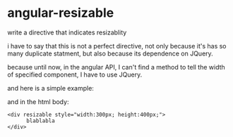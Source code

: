 angular-resizable
=================

write a directive that indicates  resizablity

i have to say that this is not a perfect directive, not only because it's has so many duplicate statment, but also because 
its dependence on JQuery.

because until now, in the angular API, I can't find a method to tell the width of specified component, I have to use JQuery.


and here is a simple example:
  <script src="xxxx/angular.js"></script>
  <script src="xxxx/jquery.js"></script>
  <script>
    var myapp=angular.module("myapp",["wzf"]);
  </script>
  
  
  and in the html body:
  
    <div resizable style="width:300px; height:400px;">
          blablabla
    </div>
